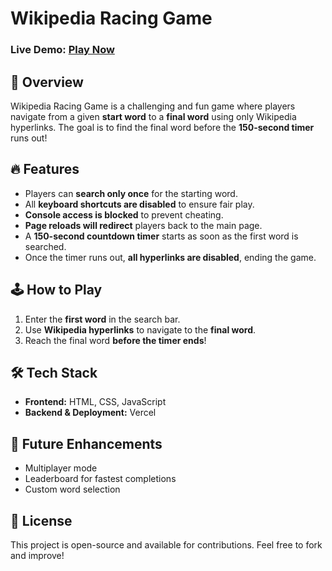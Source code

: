 # Wikipedia Racing Game  

### Live Demo: [Play Now](https://synapse-wikipedia-racing.istevit.in)  

## 🚀 Overview  
Wikipedia Racing Game is a challenging and fun game where players navigate from a given **start word** to a **final word** using only Wikipedia hyperlinks. The goal is to find the final word before the **150-second timer** runs out!  

## 🔥 Features  
- Players can **search only once** for the starting word.  
- All **keyboard shortcuts are disabled** to ensure fair play.  
- **Console access is blocked** to prevent cheating.  
- **Page reloads will redirect** players back to the main page.  
- A **150-second countdown timer** starts as soon as the first word is searched.  
- Once the timer runs out, **all hyperlinks are disabled**, ending the game.  

## 🕹️ How to Play  
1. Enter the **first word** in the search bar.  
2. Use **Wikipedia hyperlinks** to navigate to the **final word**.  
3. Reach the final word **before the timer ends**!  

## 🛠️ Tech Stack  
- **Frontend:** HTML, CSS, JavaScript  
- **Backend & Deployment:** Vercel  

## 🎯 Future Enhancements  
- Multiplayer mode  
- Leaderboard for fastest completions  
- Custom word selection  

## 📜 License  
This project is open-source and available for contributions. Feel free to fork and improve!  
